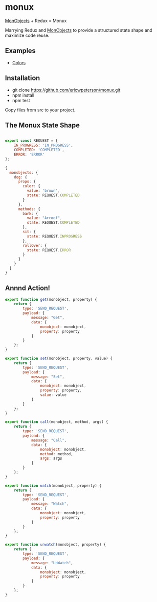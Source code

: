 
# monux

[MonObjects](https://github.com/ericwpeterson/monobjects) + Redux = Monux

Marrying Redux and [MonObjects](https://github.com/ericwpeterson/monobjects) to provide a structured state shape and maximize code reuse. 

## Examples 
* [Colors](https://github.com/ericwpeterson/monux/tree/master/examples/colors)

## Installation

* git clone https://github.com/ericwpeterson/monux.git
* npm install
* npm test

Copy files from src to your project. 

## The Monux State Shape

```javascript

export const REQUEST = {
    IN_PROGRESS: 'IN_PROGRESS',
    COMPLETED: 'COMPLETED',
    ERROR: 'ERROR'
};

{
  monobjects: {
    dog: {
      props: {
        color: {
          value: 'brown',
          state: REQUEST.COMPLETED
        }
      },
      methods: {
        bark: {
          value: "Arroof",
          state: REQUEST.COMPLETED
        },
        sit: {
          state: REQUEST.INPROGRESS
        },
        rollOver: {
          state: REQUEST.ERROR
        }
      }
    }
  }
} 
```
## Annnd Action! 

```javascript
export function get(monobject, property) {
    return {
        type: 'SEND_REQUEST',
        payload: {
            message: "Get",
            data: {
                monobject: monobject,
                property: property
            }
        }
    };
}

export function set(monobject, property, value) {
    return {
        type: 'SEND_REQUEST',
        payload: {
            message: "Set",
            data: {
                monobject: monobject,
                property: property,
                value: value
            }
        }
    };
}

export function call(monobject, method, args) {
    return {
        type: 'SEND_REQUEST',
        payload: {
            message: "Call",
            data: {
                monobject: monobject,
                method: method,
                args: args
            }
        }
    };
}

export function watch(monobject, property) {
    return {
        type: 'SEND_REQUEST',
        payload: {
            message: "Watch",
            data: {
                monobject: monobject,
                property: property
            }
        }
    };
}

export function unwatch(monobject, property) {
    return {
        type: 'SEND_REQUEST',
        payload: {
            message: "UnWatch",
            data: {
                monobject: monobject,
                property: property
            }
        }
    };
}


```
